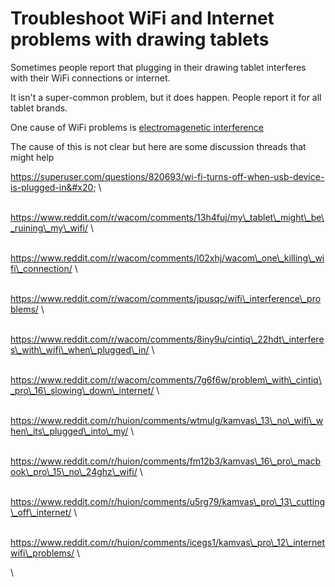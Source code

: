 # Troubleshoot WiFi and Internet problems with drawing tablets

Sometimes people report that plugging in their drawing tablet interferes with their WiFi connections or internet.

It isn't a super-common problem, but it does happen. People report it for all tablet brands.

One cause of WiFi problems is [electromagenetic interference](../guides/general/electromagnetic-interference.md)&#x20;



The cause of this is not clear but here are some discussion threads that might help

https://superuser.com/questions/820693/wi-fi-turns-off-when-usb-device-is-plugged-in&#x20;\
\
https://www.reddit.com/r/wacom/comments/13h4fuj/my\_tablet\_might\_be\_ruining\_my\_wifi/\
\
https://www.reddit.com/r/wacom/comments/l02xhj/wacom\_one\_killing\_wifi\_connection/\
\
https://www.reddit.com/r/wacom/comments/jpusqc/wifi\_interference\_problems/\
\
https://www.reddit.com/r/wacom/comments/8iny9u/cintiq\_22hdt\_interferes\_with\_wifi\_when\_plugged\_in/\
\
https://www.reddit.com/r/wacom/comments/7g6f6w/problem\_with\_cintiq\_pro\_16\_slowing\_down\_internet/\
\
https://www.reddit.com/r/huion/comments/wtmulg/kamvas\_13\_no\_wifi\_when\_its\_plugged\_into\_my/\
\
https://www.reddit.com/r/huion/comments/fm12b3/kamvas\_16\_pro\_macbook\_pro\_15\_no\_24ghz\_wifi/\
\
https://www.reddit.com/r/huion/comments/u5rg79/kamvas\_pro\_13\_cutting\_off\_internet/\
\
https://www.reddit.com/r/huion/comments/icegs1/kamvas\_pro\_12\_internetwifi\_problems/\
\
